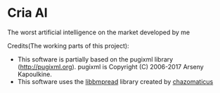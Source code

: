 # Cria AI 
The worst artificial intelligence on the market developed by me

Credits(The working parts of this project):
- This software is partially based on the pugixml library (http://pugixml.org).
  pugixml is Copyright (C) 2006-2017 Arseny Kapoulkine.
- This software uses the [libbmpread](https://github.com/chazomaticus/libbmpread) library created by [chazomaticus](https://github.com/chazomaticus)
